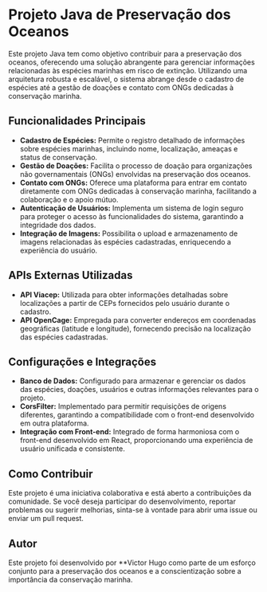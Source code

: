 # Projeto Java de Preservação dos Oceanos

Este projeto Java tem como objetivo contribuir para a preservação dos oceanos, oferecendo uma solução abrangente para gerenciar informações relacionadas às espécies marinhas em risco de extinção. Utilizando uma arquitetura robusta e escalável, o sistema abrange desde o cadastro de espécies até a gestão de doações e contato com ONGs dedicadas à conservação marinha.

## Funcionalidades Principais

- **Cadastro de Espécies:** Permite o registro detalhado de informações sobre espécies marinhas, incluindo nome, localização, ameaças e status de conservação.
- **Gestão de Doações:** Facilita o processo de doação para organizações não governamentais (ONGs) envolvidas na preservação dos oceanos.
- **Contato com ONGs:** Oferece uma plataforma para entrar em contato diretamente com ONGs dedicadas à conservação marinha, facilitando a colaboração e o apoio mútuo.
- **Autenticação de Usuários:** Implementa um sistema de login seguro para proteger o acesso às funcionalidades do sistema, garantindo a integridade dos dados.
- **Integração de Imagens:** Possibilita o upload e armazenamento de imagens relacionadas às espécies cadastradas, enriquecendo a experiência do usuário.

## APIs Externas Utilizadas

- **API Viacep:** Utilizada para obter informações detalhadas sobre localizações a partir de CEPs fornecidos pelo usuário durante o cadastro.
- **API OpenCage:** Empregada para converter endereços em coordenadas geográficas (latitude e longitude), fornecendo precisão na localização das espécies cadastradas.

## Configurações e Integrações

- **Banco de Dados:** Configurado para armazenar e gerenciar os dados das espécies, doações, usuários e outras informações relevantes para o projeto.
- **CorsFilter:** Implementado para permitir requisições de origens diferentes, garantindo a compatibilidade com o front-end desenvolvido em outra plataforma.
- **Integração com Front-end:** Integrado de forma harmoniosa com o front-end desenvolvido em React, proporcionando uma experiência de usuário unificada e consistente.

## Como Contribuir

Este projeto é uma iniciativa colaborativa e está aberto a contribuições da comunidade. Se você deseja participar do desenvolvimento, reportar problemas ou sugerir melhorias, sinta-se à vontade para abrir uma issue ou enviar um pull request.

## Autor

Este projeto foi desenvolvido por **Victor Hugo como parte de um esforço conjunto para a preservação dos oceanos e a conscientização sobre a importância da conservação marinha.

